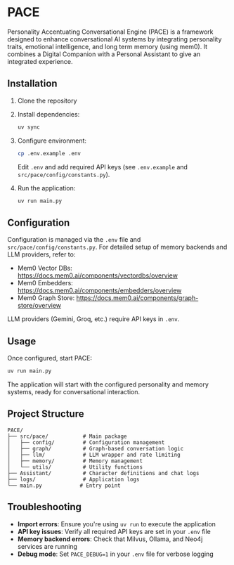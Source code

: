 # PACE

Personality Accentuating Conversational Engine (PACE) is a framework designed to enhance conversational AI systems by integrating personality traits, emotional intelligence, and long term memory (using mem0). It combines a Digital Companion with a Personal Assistant to give an integrated experience.

## Installation

1. Clone the repository

2. Install dependencies:
   ```bash
   uv sync
   ```
3. Configure environment:
   ```bash
   cp .env.example .env
   ```
   Edit `.env` and add required API keys (see `.env.example` and `src/pace/config/constants.py`).
4. Run the application:
   ```bash
   uv run main.py
   ```

## Configuration

Configuration is managed via the `.env` file and `src/pace/config/constants.py`. For detailed setup of memory backends and LLM providers, refer to:

- Mem0 Vector DBs: https://docs.mem0.ai/components/vectordbs/overview
- Mem0 Embedders: https://docs.mem0.ai/components/embedders/overview
- Mem0 Graph Store: https://docs.mem0.ai/components/graph-store/overview

LLM providers (Gemini, Groq, etc.) require API keys in `.env`.

## Usage

Once configured, start PACE:

```bash
uv run main.py
```

The application will start with the configured personality and memory systems, ready for conversational interaction.

## Project Structure

```
PACE/
├── src/pace/           # Main package
│   ├── config/         # Configuration management
│   ├── graph/          # Graph-based conversation logic
│   ├── llm/            # LLM wrapper and rate limiting
│   ├── memory/         # Memory management
│   └── utils/          # Utility functions
├── Assistant/          # Character definitions and chat logs
├── logs/               # Application logs
└── main.py            # Entry point
```

## Troubleshooting

- **Import errors**: Ensure you're using `uv run` to execute the application
- **API key issues**: Verify all required API keys are set in your `.env` file
- **Memory backend errors**: Check that Milvus, Ollama, and Neo4j services are running
- **Debug mode**: Set `PACE_DEBUG=1` in your `.env` file for verbose logging
